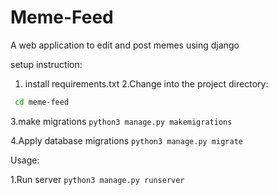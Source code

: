 # Meme-Feed
A web application to edit and post memes using django

setup instruction:

1. install requirements.txt
2.Change into the project directory:
```bash
 cd meme-feed
```

3.make migrations
```python3 manage.py makemigrations ```

4.Apply database migrations
```python3 manage.py migrate```

Usage:

1.Run server
```python3 manage.py runserver```

